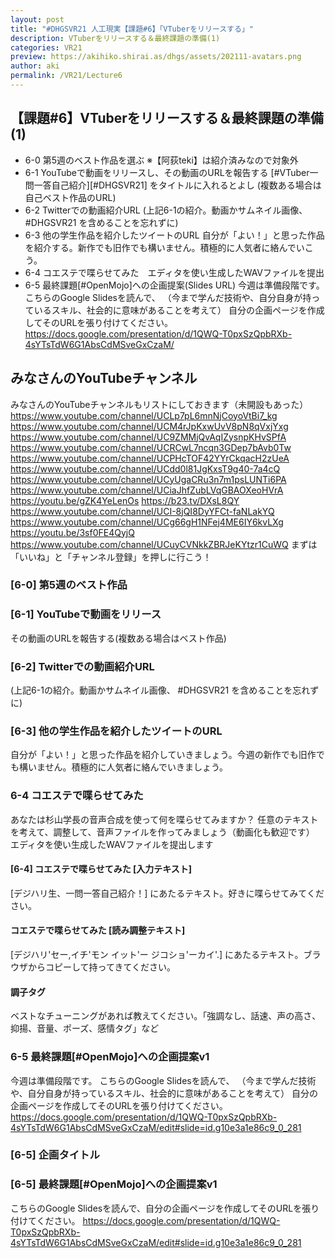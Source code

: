 ```yaml
---
layout: post
title: "#DHGSVR21 人工現実【課題#6】「VTuberをリリースする」"
description: VTuberをリリースする＆最終課題の準備(1)
categories: VR21
preview: https://akihiko.shirai.as/dhgs/assets/202111-avatars.png
author: aki
permalink: /VR21/Lecture6
---
```


## 【課題#6】VTuberをリリースする＆最終課題の準備(1)

- 6-0 第5週のベスト作品を選ぶ ※【阿荻teki】は紹介済みなので対象外
- 6-1 YouTubeで動画をリリースし、その動画のURLを報告する
[#VTuber一問一答自己紹介][#DHGSVR21] をタイトルに入れるとよし
(複数ある場合は自己ベスト作品のURL)
- 6-2 Twitterでの動画紹介URL
(上記6-1の紹介。動画かサムネイル画像、 #DHGSVR21 を含めることを忘れずに)
- 6-3 他の学生作品を紹介したツイートのURL
自分が「よい！」と思った作品を紹介する。新作でも旧作でも構いません。積極的に人気者に絡んでいこう。
- 6-4 コエステで喋らせてみた　エディタを使い生成したWAVファイルを提出
- 6-5 最終課題[#OpenMojo]への企画提案(Slides URL)
今週は準備段階です。こちらのGoogle Slidesを読んで、
（今まで学んだ技術や、自分自身が持っているスキル、社会的に意味があることを考えて）
自分の企画ページを作成してそのURLを張り付けてください。 
https://docs.google.com/presentation/d/1QWQ-T0pxSzQpbRXb-4sYTsTdW6G1AbsCdMSveGxCzaM/


## みなさんのYouTubeチャンネル

みなさんのYouTubeチャンネルもリストにしておきます（未開設もあった）
https://www.youtube.com/channel/UCLp7pL6mnNjCoyoVtBi7_kg
https://www.youtube.com/channel/UCM4rJpKxwUvV8pN8qVxjYxg
https://www.youtube.com/channel/UC9ZMMjQvAqIZysnpKHvSPfA
https://www.youtube.com/channel/UCRCwL7ncqn3GDep7bAvb0Tw
https://www.youtube.com/channel/UCPHcTOF42YYrCkqacH2zUeA
https://www.youtube.com/channel/UCdd0l81JgKxsT9g40-7a4cQ
https://www.youtube.com/channel/UCyUgaCRu3n7m1psLUNTi6PA
https://www.youtube.com/channel/UCiaJhfZubLVqGBAOXeoHVrA
https://youtu.be/gZK4YeLenOs
https://b23.tv/DXsL8QY
https://www.youtube.com/channel/UCI-8jQI8DyYFCt-faNLakYQ
https://www.youtube.com/channel/UCg66gH1NFej4ME6IY6kvLXg
https://youtu.be/3sf0FE4QyjQ
https://www.youtube.com/channel/UCuyCVNkkZBRJeKYtzr1CuWQ
まずは「いいね」と「チャンネル登録」を押しに行こう！

### [6-0] 第5週のベスト作品

### [6-1] YouTubeで動画をリリース

その動画のURLを報告する(複数ある場合はベスト作品)

### [6-2] Twitterでの動画紹介URL

(上記6-1の紹介。動画かサムネイル画像、 #DHGSVR21 を含めることを忘れずに)

### [6-3] 他の学生作品を紹介したツイートのURL

自分が「よい！」と思った作品を紹介していきましょう。今週の新作でも旧作でも構いません。積極的に人気者に絡んでいきましょう。

### 6-4 コエステで喋らせてみた

あなたは杉山学長の音声合成を使って何を喋らせてみますか？
任意のテキストを考えて、調整して、音声ファイルを作ってみましょう（動画化も歓迎です）
エディタを使い生成したWAVファイルを提出します

#### [6-4] コエステで喋らせてみた [入力テキスト]
[デジハリ生、一問一答自己紹介！] にあたるテキスト。好きに喋らせてみてください。

#### コエステで喋らせてみた [読み調整テキスト]

[デジハリ'セー,イチ'モン イット'ー ジコショ'ーカイ'.] にあたるテキスト。ブラウザからコピーして持ってきてください。

#### 調子タグ

ベストなチューニングがあれば教えてください。「強調なし、話速、声の高さ、抑揚、音量、ポーズ、感情タグ」など

### 6-5 最終課題[#OpenMojo]への企画提案v1


今週は準備段階です。
こちらのGoogle Slidesを読んで、
（今まで学んだ技術や、自分自身が持っているスキル、社会的に意味があることを考えて）
自分の企画ページを作成してそのURLを張り付けてください。 https://docs.google.com/presentation/d/1QWQ-T0pxSzQpbRXb-4sYTsTdW6G1AbsCdMSveGxCzaM/edit#slide=id.g10e3a1e86c9_0_281

### [6-5] 企画タイトル

### [6-5] 最終課題[#OpenMojo]への企画提案v1

こちらのGoogle Slidesを読んで、自分の企画ページを作成してそのURLを張り付けてください。 https://docs.google.com/presentation/d/1QWQ-T0pxSzQpbRXb-4sYTsTdW6G1AbsCdMSveGxCzaM/edit#slide=id.g10e3a1e86c9_0_281

